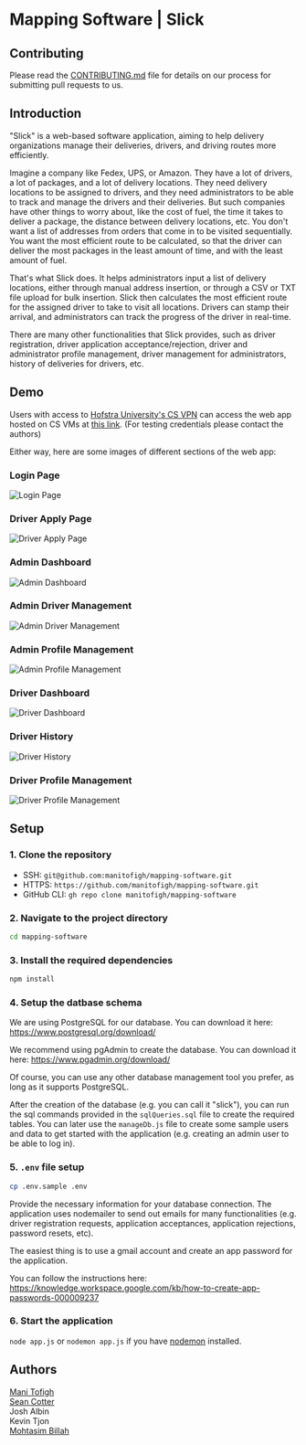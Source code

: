 # Mapping Software | Slick

## Contributing
Please read the [CONTRIBUTING.md](./CONTRIBUTING.md) file for details on our process for submitting pull requests to us.

## Introduction
"Slick" is a web-based software application, aiming to help delivery organizations manage their deliveries, drivers, and driving routes more efficiently. 

Imagine a company like Fedex, UPS, or Amazon. They have a lot of drivers, a lot of packages, and a lot of delivery locations. They need delivery locations to be assigned to drivers, and they need administrators to be able to track and manage the drivers and their deliveries.
But such companies have other things to worry about, like the cost of fuel, the time it takes to deliver a package, the distance between delivery locations, etc. 
You don't want a list of addresses from orders that come in to be visited sequentially. You want the most efficient route to be calculated, so that the driver can deliver the most packages in the least amount of time, and with the least amount of fuel. 

That's what Slick does. It helps administrators input a list of delivery locations, either through manual address insertion, or through a CSV or TXT file upload for bulk insertion. Slick then calculates the most efficient route for the assigned driver to take to visit all locations. Drivers can stamp their arrival, and administrators can track the progress of the driver in real-time.

There are many other functionalities that Slick provides, such as driver registration, driver application acceptance/rejection, driver and administrator profile management, driver management for administrators, history of deliveries for drivers, etc.

## Demo
Users with access to [Hofstra University's CS VPN](https://csconnect.hofstra.edu/) can access the web app hosted on CS VMs at [this link](http://10.22.12.86:4004/). (For testing credentials please contact the authors)

Either way, here are some images of different sections of the web app:
### Login Page
![Login Page](./demoFiles/images/login.png)

### Driver Apply Page
![Driver Apply Page](./demoFiles/images/apply.png)

### Admin Dashboard
![Admin Dashboard](./demoFiles/images/adminDashboard.png)

### Admin Driver Management
![Admin Driver Management](./demoFiles/images/adminDriverManagement.png)

### Admin Profile Management
![Admin Profile Management](./demoFiles/images/adminProfileManagement.png)

### Driver Dashboard
![Driver Dashboard](./demoFiles/images/driverDashboard.png)

### Driver History
![Driver History](./demoFiles/images/driverHistory.png)

### Driver Profile Management
![Driver Profile Management](./demoFiles/images/driverProfileManagement.png)

## Setup
### 1. Clone the repository
* SSH: `git@github.com:manitofigh/mapping-software.git`
* HTTPS: `https://github.com/manitofigh/mapping-software.git`
* GitHub CLI: `gh repo clone manitofigh/mapping-software`

### 2. Navigate to the project directory
```bash
cd mapping-software
```

### 3. Install the required dependencies
```bash
npm install
```
### 4. Setup the datbase schema
We are using PostgreSQL for our database. You can download it here: https://www.postgresql.org/download/

We recommend using pgAdmin to create the database. You can download it here: https://www.pgadmin.org/download/

Of course, you can use any other database management tool you prefer, as long as it supports PostgreSQL.

After the creation of the database (e.g. you can call it "slick"), you can run the sql commands provided in the `sqlQueries.sql` file to create the required tables. You can later use the `manageDb.js` file to create some sample users and data to get started with the application (e.g. creating an admin user to be able to log in).

### 5. `.env` file setup
```bash
cp .env.sample .env
``` 

Provide the necessary information for your database connection.
The application uses nodemailer to send out emails for many functionalities (e.g. driver registration requests, application acceptances, application rejections, password resets, etc). 

The easiest thing is to use a gmail account and create an app password for the application.

You can follow the instructions here: https://knowledge.workspace.google.com/kb/how-to-create-app-passwords-000009237

### 6. Start the application
`node app.js` or `nodemon app.js` if you have [nodemon](https://www.npmjs.com/package/nodemon) installed.

## Authors
[Mani Tofigh](https://www.linkedin.com/in/manitofigh) </br>
[Sean Cotter](https://www.linkedin.com/in/theseancotter/) </br>
Josh Albin </br>
Kevin Tjon </br>
[Mohtasim Billah](https://www.linkedin.com/in/mohtasimb62/) </br>
